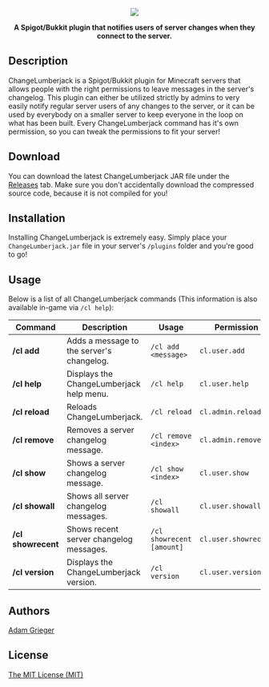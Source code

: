 <p align="center">
  <img src="http://i.imgur.com/SxrhQwQ.png">
</p>

<p align="center">
  <strong>A Spigot/Bukkit plugin that notifies users of server changes when they connect to the server.</strong>
</p>

## Description
ChangeLumberjack is a Spigot/Bukkit plugin for Minecraft servers that allows people with the right permissions to leave messages in the server's changelog. This plugin can either be utilized strictly by admins to very easily notify regular server users of any changes to the server, or it can be used by everybody on a smaller server to keep everyone in the loop on what has been built. Every ChangeLumberjack command has it's own permission, so you can tweak the permissions to fit your server!

## Download
You can download the latest ChangeLumberjack JAR file under the [Releases](https://github.com/adamgrieger/ChangeLumberjack/releases) tab. Make sure you don't accidentally download the compressed source code, because it is not compiled for you!

## Installation
Installing ChangeLumberjack is extremely easy. Simply place your `ChangeLumberjack.jar` file in your server's `/plugins` folder and you're good to go!

## Usage
Below is a list of all ChangeLumberjack commands (This information is also available in-game via `/cl help`):

| Command | Description | Usage | Permission |
|---------|-------------|-------|------------|
| **/cl add** | Adds a message to the server's changelog. | `/cl add <message>` | `cl.user.add` |
| **/cl help** | Displays the ChangeLumberjack help menu. | `/cl help` | `cl.user.help` |
| **/cl reload** | Reloads ChangeLumberjack. | `/cl reload` | `cl.admin.reload` |
| **/cl remove** | Removes a server changelog message. | `/cl remove <index>` | `cl.admin.remove` |
| **/cl show** | Shows a server changelog message. | `/cl show <index>` | `cl.user.show` |
| **/cl showall** | Shows all server changelog messages. | `/cl showall` | `cl.user.showall` |
| **/cl showrecent** | Shows recent server changelog messages. | `/cl showrecent [amount]` | `cl.user.showrecent` |
| **/cl version** | Displays the ChangeLumberjack version. | `/cl version` | `cl.user.version` |

## Authors
[Adam Grieger](https://github.com/adamgrieger)

## License
[The MIT License (MIT)](https://github.com/adamgrieger/ChangeLumberjack/blob/master/LICENSE)
